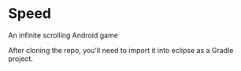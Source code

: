 # Speed
An infinite scrolling Android game

After cloning the repo, you'll need to import it into eclipse as a Gradle project.
